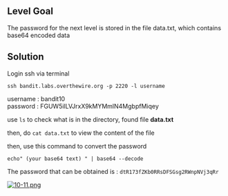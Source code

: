 ## Level Goal

The password for the next level is stored in the file data.txt, which contains base64 encoded data

## Solution

Login ssh via terminal

``` 
ssh bandit.labs.overthewire.org -p 2220 -l username 
```
 
username : bandit10 <br>
password : FGUW5ilLVJrxX9kMYMmlN4MgbpfMiqey

use ```ls``` to check what is in the directory, found file **data.txt**

then, do ```cat data.txt``` to view the content of the file

then, use this command to convert the password

    echo" (your base64 text) " | base64 --decode

The password that can be obtained is : ```dtR173fZKb0RRsDFSGsg2RWnpNVj3qRr```

[![10-11.png](https://i.postimg.cc/pdFYjW0Y/10-11.png)](https://postimg.cc/rdqrXk2K)
